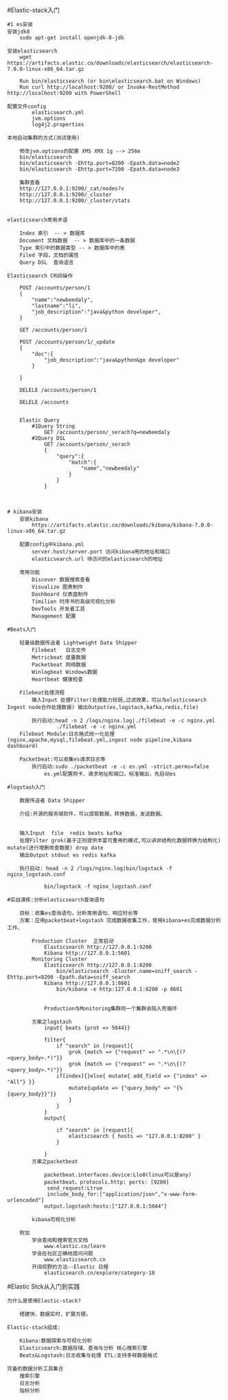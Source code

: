 #Elastic-stack入门

	#1 es安装
	安装jdk8
		sudo apt-get install openjdk-8-jdk

	安装elasticsearch
	 	wget https://artifacts.elastic.co/downloads/elasticsearch/elasticsearch-7.0.0-linux-x86_64.tar.gz
	
		Run bin/elasticsearch (or bin\elasticsearch.bat on Windows)
		Run curl http://localhost:9200/ or Invoke-RestMethod http://localhost:9200 with PowerShell

	配置文件config
			elasticsearch.yml
			jvm.options
			log4j2.properties

	本地启动集群的方式(测试使用)

		修改jvm.options的配置 XMS XMX 1g --> 256m
		bin/elasticsearch
		bin/elasticsearch -Ehttp.port=8200 -Epath.data=node2
		bin/elasticsearch -Ehttp.port=7200 -Epath.data=node3

		集群查看
		http://127.0.0.1:9200/_cat/nodes?v
		http://127.0.0.1:9200/_cluster
		http://127.0.0.1:9200/_cluster/stats


	elasticsearch常用术语

		Index 索引  -- > 数据库
		Document 文档数据  -- > 数据库中的一条数据
		Type 索引中的数据类型 -- > 数据库中的表
		Filed 字段，文档的属性
		Query DSL  查询语言

	Elasticsearch CRUD操作

		POST /accounts/person/1
		{
			"name":"newbeedaly",
			"lastname":"li",
			"job_description":"java&python developer",
		}

		GET /accounts/person/1
		
		POST /accounts/person/1/_update
		{
			"doc":{
				"job_description":"java&python&go developer"
			}
			
		}

		DELELE /accounts/person/1

		DELELE /accounts
	

		Elastic Query
			#1Query String
				GET /accounts/person/_serach?q=newbeedaly
			#2Query DSL
				GET /accounts/person/_serach
				{
					"query":{
						"match":{
							"name","newbeedaly"			
						}
					}
				} 

		

	# kibana安装
		安装kibana
			https://artifacts.elastic.co/downloads/kibana/kibana-7.0.0-linux-x86_64.tar.gz
		
		配置config中kibana.yml
			server.host/server.port 访问kibana用的地址和端口
			elasticsearch.url 待访问的elasticsearch的地址

		常用功能
			Discover 数据搜索查看
			Visualize 图表制作
			Dashboard 仪表盘制作
			Timilion 时序书的高级可视化分析
			DevTools 开发者工具
			Management 配置

	#Beats入门

		轻量级数据传送者 Lightweight Data Shipper
			Filebeat   日志文件
			Metricbeat 度量数据
			Packetbeat 网络数据
			Winlogbeat Windows数据
			Heartbeat 健康检查

		Filebeat处理流程
			输入Input 处理Filter(处理能力较弱,过滤效果，可以与elasticsearch Ingest node合作处理数据) 输出Output(es,logstack,kafka,redis,file)

			执行启动:head -n 2 /logs/nginx.log|./filebeat -e -c nginx.yml
					./filebeat -e -c nginx.yml
		Filebeat Module:日志格式统一化处理(nginx,apache,mysql,filebeat.yml,ingest node pipeline,kibana dashboard)
		
		Packetbeat:可以收集es请求日志等
			执行启动:sudo ./packetbeat -e -c es.yml -strict.perms=false
				es.yml配置网卡、请求地址和端口，标准输出，先启动es

	#logstash入门

		数据传送者 Data Shipper

		介绍:开源的服务端软件，可以提取数据，转换数据，发送数据。


		输入Input  file  redis beats kafka
		处理Filter grok(基于正则提供丰富可重用的模式,可以讲非结构化数据转换为结构化) mutate(进行增删改查数据) drop date
		输出Output stdout es redis kafka

		执行启动: head -n 2 /logs/nginx.log|bin/logstack -f nginx_logstash.conf
				
				bin/logstack -f nginx_logstash.conf

	#实战演练:分析elasticsearch查询语句

		目标：收集es查询语句，分析常用语句、响应时长等
		方案：应用packetbeat+logstash 完成数据收集工作，使用kibana+es完成数据分析工作、

			Production Cluster  正常启动
				Elasticsearch http://127.0.0.1:9200
				Kibana http://127.0.0.1:5601
			Monitoring Cluster 
				Elasticsearch http://127.0.0.1:8200
					bin/elasticsearch -Eluster.name=sniff_search -Ehttp.port=8200 -Epath.data=sniff_search
				Kibana http://127.0.0.1:8601
					bin/kibana -e http:127.0.0.1:8200 -p 8601

			
				Production与Monitoring集群同一个集群会陷入死循环
		
			方案之logstash
				input{ beats {prot => 5044}}

				filter{
					if "search" in [request]{
						grok {match => {"request" => ".*\n\{(?<query_body>.*)"}}
						grok {match => {"request" => ".*\n\{(?<query_body>.*)"}}
					if[index]{}else{ mutate{ add_field => {"index" => "All"} }}
						mutate{update => {"query_body" => "{%{query_body}}"}}
						}
					}
				}
				output{

					if "search" in [request]{
						elasticsearch { hosts => "127.0.0.1:8200" }
					}
				
				}
			方案之packetbeat
				
				packetbeat.interfaces.device:Llo0(linux可以是any)
				packetbeat。protocols.http: ports: [9200]
				 send_request:Ltrue
				 include_body_for:["application/json","x-www-form-urlencoded"]
				output.logstash:hosts:["127.0.0.1:5044"]

			kibana可视化分析
				
		附加
			学会查阅和搜索官方文档
				www.elastic.co/learn
			学会在社区正确地提问问题
				www.elasticsearch.cn
			开阔视野的方法--Elastic 日报
				elasticsearch.cn/explore/category-18
			
		
			

#Elastic Stck从入门到实践

	为什么是使用Elastic-stack?

		搭建快，数据实时，扩展方便。

	Elastic-stack组成:

		Kibana:数据探索与可视化分析
		Elasticsearch:数据存储、查询与分析 核心搜索引擎
		Beats&Logstash:日志收集与处理 ETL:支持多样数据格式

	完备的数据分析工具集合
		搜索引擎
		日志分析
		指标分析

	

	